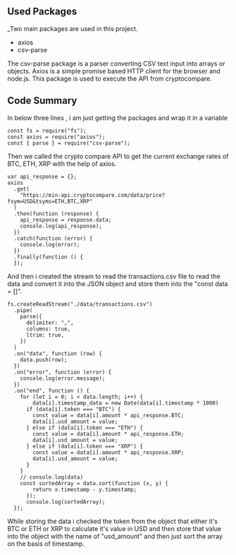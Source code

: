 ## Used Packages
_Two main packages are used in this project.
  - axios
  - csv-parse

The csv-parse package is a parser converting CSV text input into arrays or objects.
Axios is a simple promise based HTTP client for the browser and node.js. This package is used to execute the API from cryptocompare.


## Code Summary
In below three lines , i am just getting the packages and wrap it in a variable
```
const fs = require("fs");
const axios = require("axios");
const { parse } = require("csv-parse");
```

Then we called the crypto compare API to get the current exchange rates of BTC, ETH, XRP with the help of axios.
```
var api_response = {};
axios
  .get(
    "https://min-api.cryptocompare.com/data/price?fsym=USD&tsyms=ETH,BTC,XRP"
  )
  .then(function (response) {
    api_response = response.data;
    console.log(api_response);
  })
  .catch(function (error) {
    console.log(error);
  })
  .finally(function () {
  });
```
And then i created the stream to read the transactions.csv file to read the data and convert it into the JSON object and store them into the "const data = []".
```
fs.createReadStream("./data/transactions.csv")
  .pipe(
    parse({
      delimiter: ",",
      columns: true,
      ltrim: true,
    })
  )
  .on("data", function (row) {
    data.push(row);
  })
  .on("error", function (error) {
    console.log(error.message);
  })
  .on("end", function () {
    for (let i = 0; i < data.length; i++) {
        data[i].timestamp_data = new Date(data[i].timestamp * 1000)
      if (data[i].token === "BTC") {
        const value = data[i].amount * api_response.BTC;
        data[i].usd_amount = value;
      } else if (data[i].token === "ETH") {
        const value = data[i].amount * api_response.ETH;
        data[i].usd_amount = value;
      } else if (data[i].token === "XRP") {
        const value = data[i].amount * api_response.XRP;
        data[i].usd_amount = value;
      }
    }
    // console.log(data)
    const sortedArray = data.sort(function (x, y) {
        return x.timestamp - y.timestamp;
      });
      console.log(sortedArray);
  });
```
While storing the data i checked the token from the object that either it's BTC or ETH or XRP to calculate it's value in USD and then store that value into the object with the name of "usd_amount" and then just sort the array on the basis of timestamp.